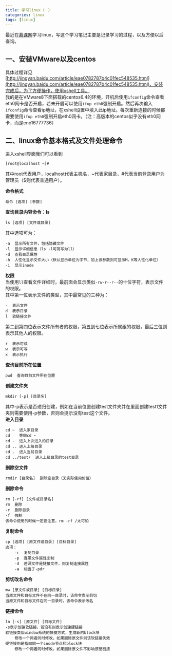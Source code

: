 ```yaml
---
title: 学习linux（一）
categories: linux
tags: [linux]
---
```

最近在[慕课网](http://t.imooc.com/learn/175)学习linux，写这个学习笔记主要是记录学习的过程，以及方便以后查询。  
## 一、安装VMware以及centos  
具体过程详见[http://jingyan.baidu.com/article/eae0782787b4c01fec548535.html](http://jingyan.baidu.com/article/eae0782787b4c01fec548535.html)，安装完成后，为了方便操作，使用xshell工具。  
我的是在VMware8下面搭载的centos6.4的环境，开机后使用`ifconfig`命令查看eth0网卡是否开启，若未开启可以使用`ifup eth0`强制开启。然后再次输入`ifconfig`命令查看ip地址，在xshell设置中填入此ip地址。每次重新连接的时候都需要使用`ifup eth0`强制开启eth0网卡。（注：高版本的centos似乎没有eth0网卡，而是eno16777736）  

## 二、linux命令基本格式及文件处理命令  
进入xshell界面我们可以看到

	[root@localhost ~]#
其中root代表用户，localhost代表主机名，~代表家目录，#代表当前登录用户为管理员（$则代表普通用户）。  
  
**命令格式**

	命令 [选项] [参数]
**查询目录内容命令：ls**  

	ls [选项] [文件或目录]
其中选项可为：  

	-a  显示所有文件，包括隐藏文件
	-l  显示详细信息（ls -l可简写为ll）
    -d  查看目录属性
	-h  人性化显示文件大小（默认显示单位为字节，加上该参数则可显示M，K等人性化单位）
	-i  显示inode  
**权限**  
当使用`ll`查看文件详细时，最前面会显示类似`-rw-r--r--`的十位字符，表示文件的权限。  
其中第一位表示文件的类型，其中最常见的三种为：

	-  表示文件
	d  表示目录
	l  软链接文件
第二到第四位表示文件所有者的权限，第五到七位表示所属组的权限，最后三位则表示其他人的权限。  

	r  表示可读
	w  表示可写
	x  表示执行
**查询目前所在位置**

	pwd  查询目前文件所在位置
**创建文件夹**

	mkdir [-p] [目录名]  
其中-p表示是否递归创建，例如在当前位置创建test文件夹并在里面创建test1文件夹则需要使用-p参数，否则会提示没有test这个文件。  
**进入目录**

	cd ~  进入家目录
	cd    等同cd ~
	cd -  进入上次进入的目录
	cd .. 进入上级目录
	cd .  进入当前目录	
	cd ../test/  进入上级目录的test目录
**删除空文件**  

	rmdir [目录名]  删除空目录（无实际使用价值）
**删除命令**

	rm [-rf] [文件或目录名]
	rm  删除
	-r  删除目录
	-f  强制
	该命令使用的时候一定要注意，rm -rf /太可怕
**复制命令**  

	cp [选项] [原文件或目录] [目标目录]
	选项：
		-r  复制目录
		-p  连带文件属性复制
		-d  若源文件是链接文件，则复制连接属性
		-a  相当于-pdr
**剪切改名命令**

	mw [原文件或目录] [目标目录]
	当原文件和目标文件不在同一目录时，该命令表示剪切
	当原文件和目标文件在同一目录时，该命令表示改名
**链接命令**

	ln [-s] [原文件] [目标文件]
	-s表示创建软链接，若没有则表示创建硬链接
	软链接类似window系统的快捷方式，生成新的block块
		修改一个两者同时修改，如果删除原文件则该软链接失效
	硬链接则是指向同一个inode节点和block块
		修改一个两者同时修改，如果删除原文件不影响该硬链接
